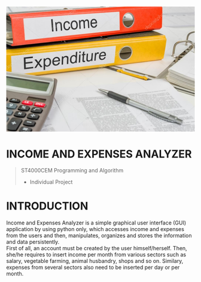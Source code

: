 
![Tux, the Linux mascot](https://github.com/sanjiv576/Income_and_Expenses_Analyzer/blob/master/manager.jpeg)

# INCOME AND EXPENSES ANALYZER
> ST4000CEM Programming and Algorithm 
> - Individual Project

# INTRODUCTION 
Income and Expenses Analyzer is a simple graphical user interface (GUI) application by using python only, which accesses income and expenses from the users and then, manipulates, organizes and stores the information and data persistently.<br>
First of all, an account must be created by the user himself/herself. Then, she/he requires to insert income per month from various sectors such as salary, vegetable farming, animal husbandry, shops and so on. Similary, expenses from  several sectors also need to be inserted per day or per month. 
